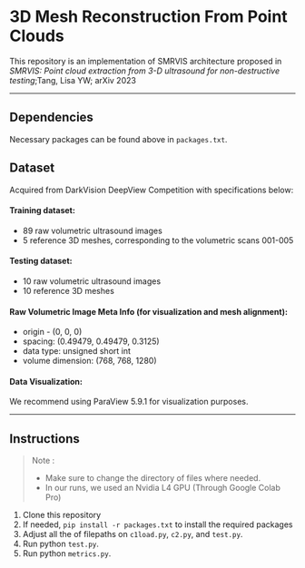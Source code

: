 # 3D Mesh Reconstruction From Point Clouds
This repository is an implementation of SMRVIS architecture proposed in _SMRVIS: Point cloud extraction from 3-D ultrasound for non-destructive testing_;Tang, Lisa YW; arXiv 2023

---

## Dependencies
Necessary packages can be found above in `packages.txt`.

## Dataset
Acquired from DarkVision DeepView Competition with specifications below:
#### Training dataset:
* 89 raw volumetric ultrasound images
* 5 reference 3D meshes, corresponding to the volumetric scans 001-005


#### Testing dataset:
* 10 raw volumetric ultrasound images
* 10 reference 3D meshes


#### Raw Volumetric Image Meta Info (for visualization and mesh alignment):
* origin - (0, 0, 0)
* spacing: (0.49479, 0.49479, 0.3125)
* data type: unsigned short int
* volume dimension: (768, 768, 1280)


#### Data Visualization:
We recommend using ParaView 5.9.1 for visualization purposes.

---

## Instructions
> Note :
> * Make sure to change the directory of files where needed.
> * In our runs, we used an Nvidia L4 GPU (Through Google Colab Pro)
1. Clone this repository
2. If needed, `pip install -r packages.txt` to install the required packages
3. Adjust all the of filepaths on `c1load.py`, `c2.py`, and `test.py`.
4. Run python `test.py`.
5. Run python `metrics.py`.
